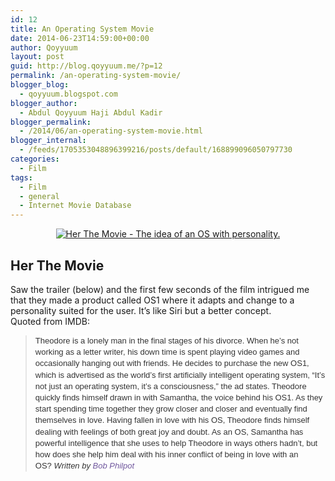 ```yaml
---
id: 12
title: An Operating System Movie
date: 2014-06-23T14:59:00+00:00
author: Qoyyuum
layout: post
guid: http://blog.qoyyuum.me/?p=12
permalink: /an-operating-system-movie/
blogger_blog:
  - qoyyuum.blogspot.com
blogger_author:
  - Abdul Qoyyuum Haji Abdul Kadir
blogger_permalink:
  - /2014/06/an-operating-system-movie.html
blogger_internal:
  - /feeds/1705353048896399216/posts/default/168899096050797730
categories:
  - Film
tags:
  - Film
  - general
  - Internet Movie Database
---
```

<div style="clear: both; text-align: center;">
</div>

<div style="clear: both; text-align: center;">
  <a href="http://i1.wp.com/blog.qoyyuum.me/wp-content/uploads/2014/06/her.png" style="margin-left: 1em; margin-right: 1em;"><img alt="Her The Movie - The idea of an OS with personality." border="0" src="http://i1.wp.com/blog.qoyyuum.me/wp-content/uploads/2014/06/her.png?resize=640%2C432" title="" data-recalc-dims="1" /></a>
</div>

## Her The Movie

<div>
  Saw the trailer (below) and the first few seconds of the film intrigued me that they made a product called OS1 where it adapts and change to a personality suited for the user. It&#8217;s like Siri but a better concept.
</div>

<div>
  <a name='more'></a>
</div>

<div>
  Quoted from IMDB:
</div>

> <span style="background-color: white; color: #333333; font-family: Verdana, Arial, sans-serif; font-size: 13px; line-height: 18.200000762939453px;">Theodore is a lonely man in the final stages of his divorce. When he&#8217;s not working as a letter writer, his down time is spent playing video games and occasionally hanging out with friends. He decides to purchase the new OS1, which is advertised as the world&#8217;s first artificially intelligent operating system, &#8220;It&#8217;s not just an operating system, it&#8217;s a consciousness,&#8221; the ad states. Theodore quickly finds himself drawn in with Samantha, the voice behind his OS1. As they start spending time together they grow closer and closer and eventually find themselves in love. Having fallen in love with his OS, Theodore finds himself dealing with feelings of both great joy and doubt. As an OS, Samantha has powerful intelligence that she uses to help Theodore in ways others hadn&#8217;t, but how does she help him deal with his inner conflict of being in love with an OS?&nbsp;</span><em style="background-color: white; color: #333333; font-family: Verdana, Arial, sans-serif; font-size: 13px; line-height: 18.200000762939453px; white-space: nowrap;">Written by&nbsp;<a href="http://www.imdb.com/search/title?plot_author=Bob%20Philpot&view=simple&sort=alpha&ref_=tt_stry_pl" style="color: #70579d; text-decoration: none;">Bob Philpot</a></em>

<div>
</div>

<div style="clear: both; text-align: center;">
</div>

<div>
</div>